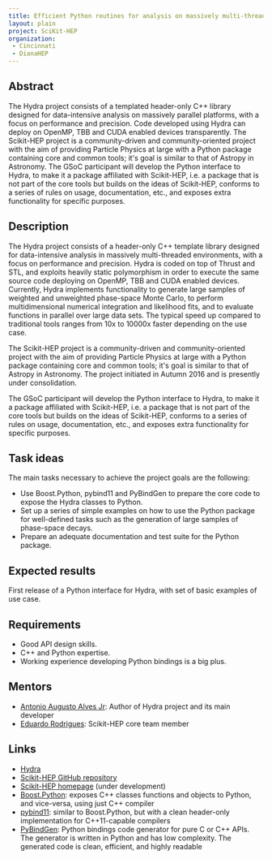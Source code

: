 ```yaml
---
title: Efficient Python routines for analysis on massively multi-threaded platforms - Python bindings for the Hydra C++ library
layout: plain
project: SciKit-HEP
organization:
 - Cincinnati
 - DianaHEP
---
```


## Abstract
The Hydra project consists of a templated header-only C++ library designed for data-intensive analysis on massively parallel platforms, with a focus on performance and precision. Code developed using Hydra can deploy on OpenMP, TBB and CUDA enabled devices transparently.
The Scikit-HEP project is a community-driven and community-oriented project with the aim of providing Particle Physics at large with a Python package containing core and common tools; it's goal is similar to that of Astropy in Astronomy.
The GSoC participant will develop the Python interface to Hydra, to make it a package affiliated with Scikit-HEP, i.e. a package that is not part of the core tools but builds on the ideas of Scikit-HEP, conforms to a series of rules on usage, documentation, etc., and exposes extra functionality for specific purposes.

## Description
The Hydra project consists of a header-only C++ template library designed for data-intensive analysis in massively multi-threaded environments, with a focus on performance and precision. Hydra is coded on top of Thrust and STL, and exploits heavily static polymorphism in order to execute the same source code deploying on OpenMP, TBB and CUDA enabled devices.
Currently, Hydra implements functionality to generate large samples of  weighted and unweighted phase-space Monte Carlo, to perform multidimensional numerical integration and likelihood fits, and to evaluate functions in parallel over large data sets. The typical speed up compared to traditional tools ranges from 10x to 10000x faster depending on the use case.

The Scikit-HEP project is a community-driven and community-oriented project with the aim of providing Particle Physics at large with a Python package containing core and common tools; it's goal is similar to that of Astropy in Astronomy.
The project initiated in Autumn 2016 and is presently under consolidation.

The GSoC participant will develop the Python interface to Hydra, to make it a package affiliated with Scikit-HEP, i.e. a package that is not part of the core tools but builds on the ideas of Scikit-HEP, conforms to a series of rules on usage, documentation, etc., and exposes extra functionality for specific purposes.

## Task ideas
The main tasks necessary to achieve the project goals are the following:
* Use Boost.Python, pybind11 and PyBindGen to prepare the core code to expose the Hydra classes to Python.
* Set up a series of simple examples on how to use the Python package for well-defined tasks such as the generation of large samples of phase-space decays.
* Prepare an adequate documentation and test suite for the Python package.

## Expected results
First release of a Python interface for Hydra, with set of basic examples of use case.

## Requirements
* Good API design skills.
* C++ and Python expertise.
* Working experience developing Python bindings is a big plus.

## Mentors
  * [Antonio Augusto Alves Jr](mailto:aalvesju@cern.ch): Author of Hydra project and its main developer
  * [Eduardo Rodrigues](mailto:eduardo.rodrigues@cern.ch): Scikit-HEP core team member

## Links
  * [Hydra](https://github.com/MultithreadCorner/Hydra)
  * [Scikit-HEP GitHub repository](https://github.com/scikit-hep/scikit-hep)
  * [Scikit-HEP homepage](http://scikit-hep.org/) (under development)
  * [Boost.Python](https://wiki.python.org/moin/boost.python): exposes C++ classes functions and objects to Python, and vice-versa, using just C++ compiler
  * [pybind11](https://github.com/wjakob/pybind11): similar to Boost.Python, but with a clean header-only implementation for C++11-capable compilers
  * [PyBindGen](http://code.google.com/p/pybindgen): Python bindings code generator for pure C or C++ APIs. The generator is written in Python and has low complexity. The generated code is clean, efficient, and highly readable
